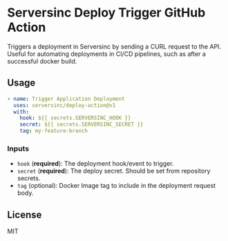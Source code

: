 # Serversinc Deploy Trigger GitHub Action

Triggers a deployment in Serversinc by sending a CURL request to the API. Useful for automating deployments in CI/CD pipelines, such as after a successful docker build.

## Usage

```yaml
- name: Trigger Application Deployment
  uses: serversinc/deploy-action@v1
  with:
    hook: ${{ secrets.SERVERSINC_HOOK }}
    secret: ${{ secrets.SERVERSINC_SECRET }}
    tag: my-feature-branch
```

### Inputs
- `hook` (**required**): The deployment hook/event to trigger.
- `secret` (**required**): The deploy secret. Should be set from repository secrets.
- `tag` (optional): Docker Image tag to include in the deployment request body.

## License

MIT

